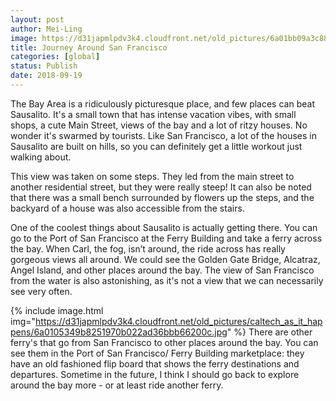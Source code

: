 ```yaml
---
layout: post
author: Mei-Ling
image: https://d31japmlpdv3k4.cloudfront.net/old_pictures/6a01bb09a3c88f970d022ad36bbb4f200c-pi.jpg
title: Journey Around San Francisco
categories: [global]
status: Publish
date: 2018-09-19
---
```


The Bay Area is a ridiculously picturesque place, and few places can beat Sausalito. It's a small town that has intense vacation vibes, with small shops, a cute Main Street, views of the bay and a lot of ritzy houses. No wonder it's swarmed by tourists. Like San Francisco, a lot of the houses in Sausalito are built on hills, so you can definitely get a little workout just walking about.

This view was taken on some steps. They led from the main street to another residential street, but they were really steep! It can also be noted that there was a small bench surrounded by flowers up the steps, and the backyard of a house was also accessible from the stairs.

One of the coolest things about Sausalito is actually getting there. You can go to the Port of San Francisco at the Ferry Building and take a ferry across the bay. When Carl, the fog, isn’t around, the ride across has really gorgeous views all around. We could see the Golden Gate Bridge, Alcatraz, Angel Island, and other places around the bay. The view of San Francisco from the water is also astonishing, as it's not a view that we can necessarily see very often.


{% include image.html img="https://d31japmlpdv3k4.cloudfront.net/old_pictures/caltech_as_it_happens/6a0105349b8251970b022ad36bbb66200c.jpg" %}
There are other ferry's that go from San Francisco to other places around the bay. You can see them in the Port of San Francisco/ Ferry Building marketplace: they have an old fashioned flip board that shows the ferry destinations and departures. Sometime in the future, I think I should go back to explore around the bay more - or at least ride another ferry.

